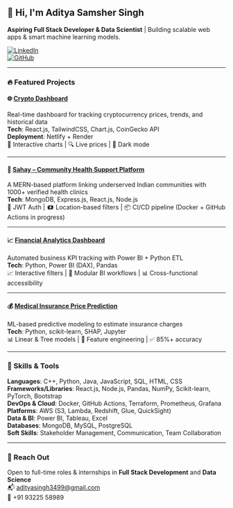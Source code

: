 ## 👋 Hi, I'm Aditya Samsher Singh

**Aspiring Full Stack Developer & Data Scientist** | Building scalable web apps & smart machine learning models.

[![LinkedIn](https://img.shields.io/badge/-LinkedIn-blue?style=flat&logo=linkedin&logoColor=white)](https://www.linkedin.com/in/aditya-singh-89b88418)  
[![GitHub](https://img.shields.io/badge/-GitHub-181717?style=flat&logo=github&logoColor=white)](https://github.com/Commanderadi)

---

### 🔥 Featured Projects

#### 🌐 [Crypto Dashboard](https://crypto-dashboard.netlify.app/)
Real-time dashboard for tracking cryptocurrency prices, trends, and historical data  
**Tech**: React.js, TailwindCSS, Chart.js, CoinGecko API  
**Deployment**: Netlify + Render  
🌟 Interactive charts | 🔍 Live prices | 🌙 Dark mode

---

#### 🏥 [Sahay – Community Health Support Platform](https://github.com/Commanderadi/sahay)
A MERN-based platform linking underserved Indian communities with 1000+ verified health clinics  
**Tech**: MongoDB, Express.js, React.js, Node.js  
🔐 JWT Auth | 🗱 Location-based filters | 📦 CI/CD pipeline (Docker + GitHub Actions in progress)

---

#### 📈 [Financial Analytics Dashboard](https://github.com/Commanderadi/Financial-Analytics-)
Automated business KPI tracking with Power BI + Python ETL  
**Tech**: Python, Power BI (DAX), Pandas  
📈 Interactive filters | 🧹 Modular BI workflows | 📊 Cross-functional accessibility

---

#### 💰 [Medical Insurance Price Prediction](https://github.com/Commanderadi/Insurance-Charge-Prediction)
ML-based predictive modeling to estimate insurance charges  
**Tech**: Python, scikit-learn, SHAP, Jupyter  
📊 Linear & Tree models | 🧠 Feature engineering | ✅ 85%+ accuracy

---

### 🧠 Skills & Tools

**Languages**: C++, Python, Java, JavaScript, SQL, HTML, CSS  
**Frameworks/Libraries**: React.js, Node.js, Pandas, NumPy, Scikit-learn, PyTorch, Bootstrap  
**DevOps & Cloud**: Docker, GitHub Actions, Terraform, Prometheus, Grafana  
**Platforms**: AWS (S3, Lambda, Redshift, Glue, QuickSight)  
**Data & BI**: Power BI, Tableau, Excel  
**Databases**: MongoDB, MySQL, PostgreSQL  
**Soft Skills**: Stakeholder Management, Communication, Team Collaboration  

---

### 📢 Reach Out

Open to full-time roles & internships in **Full Stack Development** and **Data Science**  
📬 adityasingh3499@gmail.com  
📱 +91 93225 58989
